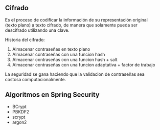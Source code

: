 
## Cifrado

Es el proceso de codificar la información de su representación original (texto plano)
a texto cifrado, de manera que solamente pueda ser descifrado utilizando una clave.

Historia del cifrado:

1. Almacenar contraseñas en texto plano
2. Almacenar contraseñas con una funcion hash
3. Almacenar contraseñas con una funcion hash + salt
4. Almacenar contraseñas con una funcion adaptativa + factor de trabajo

La seguridad se gana haciendo que la validacion de contraseñas sea costosa computacionalmente.

## Algoritmos en Spring Security

* BCrypt
* PBKDF2
* scrypt
* argon2